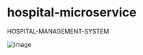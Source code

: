 # hospital-microservice
HOSPITAL-MANAGEMENT-SYSTEM

![image](https://github.com/ranjeet-sys1/hospital-microservice/assets/67108038/8e5aa277-7f33-492e-aacd-437c79ec9aef)
